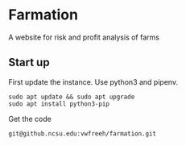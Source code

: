 # Farmation
A website for risk and profit analysis of farms

## Start up

First update the instance.
Use python3 and pipenv.

```
sudo apt update && sudo apt upgrade
sudo apt install python3-pip
```

Get the code
```
git@github.ncsu.edu:vwfreeh/farmation.git
```

